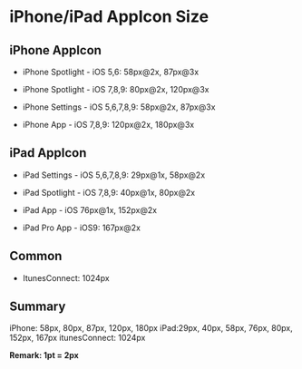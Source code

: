 # iPhone/iPad AppIcon Size

## iPhone AppIcon

- iPhone Spotlight - iOS 5,6: 58px@2x, 87px@3x
- iPhone Spotlight - iOS 7,8,9: 80px@2x, 120px@3x

- iPhone Settings - iOS 5,6,7,8,9: 58px@2x, 87px@3x

- iPhone App - iOS 7,8,9: 120px@2x, 180px@3x

## iPad AppIcon

- iPad Settings - iOS 5,6,7,8,9: 29px@1x, 58px@2x

- iPad Spotlight - iOS 7,8,9: 40px@1x, 80px@2x

- iPad App - iOS 76px@1x, 152px@2x

- iPad Pro App - iOS9: 167px@2x

## Common 

- ItunesConnect: 1024px
 
## Summary
iPhone: 58px, 80px, 87px, 120px, 180px
iPad:29px, 40px, 58px, 76px, 80px, 152px, 167px
itunesConnect: 1024px


**Remark: 1pt = 2px**

